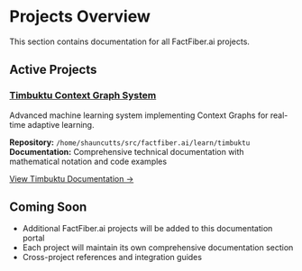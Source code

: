 # Projects Overview

This section contains documentation for all FactFiber.ai projects.

## Active Projects

### [Timbuktu Context Graph System](timbuktu/)

Advanced machine learning system implementing Context Graphs for real-time
adaptive learning.

**Repository:** `/home/shauncutts/src/factfiber.ai/learn/timbuktu`
**Documentation:** Comprehensive technical documentation with mathematical
notation and code examples

[View Timbuktu Documentation →](timbuktu/)

## Coming Soon

- Additional FactFiber.ai projects will be added to this documentation portal
- Each project will maintain its own comprehensive documentation section
- Cross-project references and integration guides
